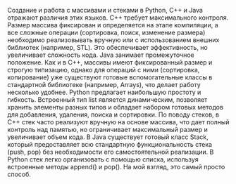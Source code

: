 Создание и работа с массивами и стеками в Python, C++ и Java отражают различия этих языков. C++ требует максимального контроля. Размер массива фиксирован и определяется на этапе компиляции, а все сложные операции (сортировка, поиск, изменение размера) необходимо реализовывать вручную или с использованием внешних библиотек (например, STL). Это обеспечивает эффективность, но увеличивает сложность кода. Java занимает промежуточное положение. Как и в C++, массивы имеют фиксированный размер и строгую типизацию, однако для операций с ними (сортировка, копирование) уже существуют готовые вспомогательные классы в стандартной библиотеке (например, Arrays), что делает работу несколько удобнее. Python предлагает наибольшую простоту и гибкость. Встроенный тип list является динамическим, позволяет хранить элементы разных типов и обладает набором готовых методов для добавления, удаления, поиска и сортировки. По поводу стеков, в C++ стек часто реализуют вручную на основе массива, что дает полный контроль над памятью, но ограничивает максимальный размер и увеличивает объем кода. В Java существует готовый класс Stack, который предоставляет всю стандартную функциональность стека (push, pop) без необходимости его самостоятельной реализации. В Python стек легко организовать с помощью списка, используя встроенные методы append() и pop(). На мой взгляд, это самый просто способ.
